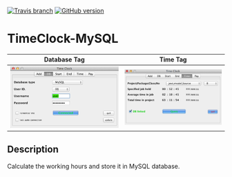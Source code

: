 [![Travis branch](https://img.shields.io/travis/gabaorkolozsy/TimeClock-MySQL/develop.svg)](https://travis-ci.org/gaborkolozsy/TimeClock-MySQL)
[![GitHub version](https://badge.fury.io/gh/gaborkolozsy%2FTimeClock-MySQL.svg)](https://badge.fury.io/gh/gaborkolozsy%2FTimeClock-MySQL)

# TimeClock-MySQL

Database Tag  |  Time Tag
:------------:|:------------:
![](https://github.com/gaborkolozsy/TimeClock-MySQL/blob/develop/Resources/TimeClock-DB.png) | ![](https://github.com/gaborkolozsy/TimeClock-MySQL/blob/develop/Resources/TimeClock-Time.png)

## Description
Calculate the working hours and store it in MySQL database.
